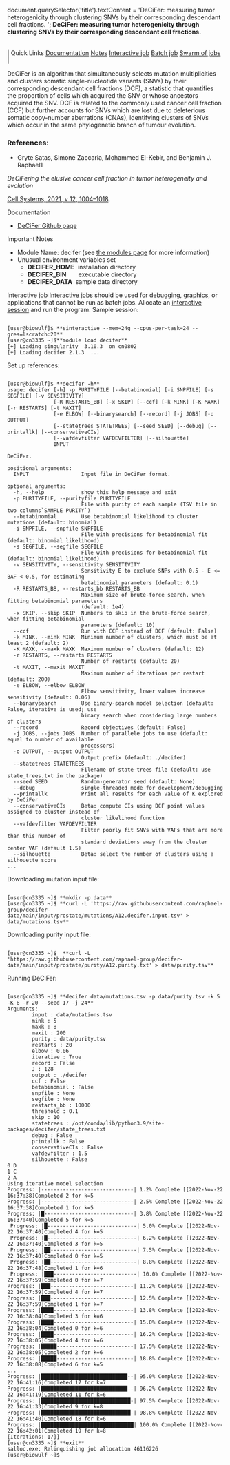 

document.querySelector('title').textContent = 'DeCiFer: measuring tumor heterogenicity through clustering SNVs by their corresponding descendant cell fractions. ';
**DeCiFer: measuring tumor heterogenicity through clustering SNVs by their corresponding descendant cell fractions.** 


|  |
| --- |
| 
Quick Links
[Documentation](#doc)
[Notes](#notes)
[Interactive job](#int) 
[Batch job](#sbatch) 
[Swarm of jobs](#swarm) 
 |



DeCiFer is an algorithm that simultaneously selects mutation multiplicities and clusters somatic single-nucleotide variants (SNVs) by their corresponding descendant cell fractions (DCF), a statistic that quantifies the proportion of cells which acquired the SNV or whose ancestors acquired the SNV. DCF is related to the commonly used cancer cell fraction (CCF) but further accounts for SNVs which are lost due to deleterious somatic copy-number aberrations (CNAs), identifying clusters of SNVs which occur in the same phylogenetic branch of tumour evolution.



### References:


* Gryte Satas, Simone Zaccaria, Mohammed El-Kebir, and Benjamin J. Raphael1   

*DeCiFering the elusive cancer cell fraction in tumor heterogeneity and evolution*   

[Cell Systems, 2021, v 12, 1004–1018](https://www.sciencedirect.com/science/article/pii/S2405471221002842).


Documentation
* [DeCiFer Github page](https://github.com/raphael-group/decifer)


Important Notes
* Module Name: decifer (see [the modules page](https://hpc.nih.gov/apps/modules.html) for more information)
* Unusual environment variables set
	+ **DECIFER\_HOME**  installation directory
	+ **DECIFER\_BIN**       executable directory
	+ **DECIFER\_DATA**  sample data directory



Interactive job
[Interactive jobs](/docs/userguide.html#int) should be used for debugging, graphics, or applications that cannot be run as batch jobs.
Allocate an [interactive session](/docs/userguide.html#int) and run the program. Sample session:



```

[user@biowulf]$ **sinteractive --mem=24g --cpus-per-task=24 --gres=lscratch:20**
[user@cn3335 ~]$**module load decifer** 
[+] Loading singularity  3.10.3  on cn0802
[+] Loading decifer 2.1.3  ...

```

Set up references:

```

[user@biowulf]$ **decifer -h**
usage: decifer [-h] -p PURITYFILE [--betabinomial] [-i SNPFILE] [-s SEGFILE] [-v SENSITIVITY]
               [-R RESTARTS_BB] [-x SKIP] [--ccf] [-k MINK] [-K MAXK] [-r RESTARTS] [-t MAXIT]
               [-e ELBOW] [--binarysearch] [--record] [-j JOBS] [-o OUTPUT]
               [--statetrees STATETREES] [--seed SEED] [--debug] [--printallk] [--conservativeCIs]
               [--vafdevfilter VAFDEVFILTER] [--silhouette]
               INPUT

DeCiFer.

positional arguments:
  INPUT                 Input file in DeCiFer format.

optional arguments:
  -h, --help            show this help message and exit
  -p PURITYFILE, --purityfile PURITYFILE
                        File with purity of each sample (TSV file in two columns`SAMPLE PURITY`)
  --betabinomial        Use betabinomial likelihood to cluster mutations (default: binomial)
  -i SNPFILE, --snpfile SNPFILE
                        File with precisions for betabinomial fit (default: binomial likelihood)
  -s SEGFILE, --segfile SEGFILE
                        File with precisions for betabinomial fit (default: binomial likelihood)
  -v SENSITIVITY, --sensitivity SENSITIVITY
                        Sensitivity E to exclude SNPs with 0.5 - E <= BAF < 0.5, for estimating
                        betabinomial parameters (default: 0.1)
  -R RESTARTS_BB, --restarts_bb RESTARTS_BB
                        Maximum size of brute-force search, when fitting betabinomial parameters
                        (default: 1e4)
  -x SKIP, --skip SKIP  Numbers to skip in the brute-force search, when fitting betabinomial
                        parameters (default: 10)
  --ccf                 Run with CCF instead of DCF (default: False)
  -k MINK, --mink MINK  Minimum number of clusters, which must be at least 2 (default: 2)
  -K MAXK, --maxk MAXK  Maximum number of clusters (default: 12)
  -r RESTARTS, --restarts RESTARTS
                        Number of restarts (default: 20)
  -t MAXIT, --maxit MAXIT
                        Maximum number of iterations per restart (default: 200)
  -e ELBOW, --elbow ELBOW
                        Elbow sensitivity, lower values increase sensitivity (default: 0.06)
  --binarysearch        Use binary-search model selection (default: False, iterative is used; use
                        binary search when considering large numbers of clusters
  --record              Record objectives (default: False)
  -j JOBS, --jobs JOBS  Number of parallele jobs to use (default: equal to number of available
                        processors)
  -o OUTPUT, --output OUTPUT
                        Output prefix (default: ./decifer)
  --statetrees STATETREES
                        Filename of state-trees file (default: use state_trees.txt in the package)
  --seed SEED           Random-generator seed (default: None)
  --debug               single-threaded mode for development/debugging
  --printallk           Print all results for each value of K explored by DeCiFer
  --conservativeCIs     Beta: compute CIs using DCF point values assigned to cluster instead of
                        cluster likelihood function
  --vafdevfilter VAFDEVFILTER
                        Filter poorly fit SNVs with VAFs that are more than this number of
                        standard deviations away from the cluster center VAF (default 1.5)
  --silhouette          Beta: select the number of clusters using a silhouette score
...

```

Downloading mutation input file:

```

[user@cn3335 ~]$ **mkdir -p data** 
[user@cn3335 ~]$ **curl -L 'https://raw.githubusercontent.com/raphael-group/decifer-data/main/input/prostate/mutations/A12.decifer.input.tsv' > data/mutations.tsv** 

```

Downloading purity input file:

```

[user@cn3335 ~]$  **curl -L 'https://raw.githubusercontent.com/raphael-group/decifer-data/main/input/prostate/purity/A12.purity.txt' > data/purity.tsv**

```

Running DeCiFer:

```

[user@cn3335 ~]$ **decifer data/mutations.tsv -p data/purity.tsv -k 5 -K 8 -r 20 --seed 17 -j 24**
Arguments:
        input : data/mutations.tsv
        mink : 5
        maxk : 8
        maxit : 200
        purity : data/purity.tsv
        restarts : 20
        elbow : 0.06
        iterative : True
        record : False
        J : 128
        output : ./decifer
        ccf : False
        betabinomial : False
        snpfile : None
        segfile : None
        restarts_bb : 10000
        threshold : 0.1
        skip : 10
        statetrees : /opt/conda/lib/python3.9/site-packages/decifer/state_trees.txt
        debug : False
        printallk : False
        conservativeCIs : False
        vafdevfilter : 1.5
        silhouette : False
0 D
1 C
2 A
Using iterative model selection
Progress: |------------------------------| 1.2% Complete [[2022-Nov-22 16:37:38]Completed 2 for k=5 
Progress: |------------------------------| 2.5% Complete [[2022-Nov-22 16:37:38]Completed 1 for k=5
Progress: |█-----------------------------| 3.8% Complete [[2022-Nov-22 16:37:40]Completed 5 for k=5
 Progress: |█-----------------------------| 5.0% Complete [[2022-Nov-22 16:37:40]Completed 4 for k=5 
 Progress: |█-----------------------------| 6.2% Complete [[2022-Nov-22 16:37:40]Completed 3 for k=5
 Progress: |██----------------------------| 7.5% Complete [[2022-Nov-22 16:37:40]Completed 0 for k=5
 Progress: |██----------------------------| 8.8% Complete [[2022-Nov-22 16:37:48]Completed 1 for k=6
 Progress: |███---------------------------| 10.0% Complete [[2022-Nov-22 16:37:59]Completed 0 for k=7
Progress: |███---------------------------| 11.2% Complete [[2022-Nov-22 16:37:59]Completed 4 for k=7
Progress: |███---------------------------| 12.5% Complete [[2022-Nov-22 16:37:59]Completed 1 for k=7
Progress: |████--------------------------| 13.8% Complete [[2022-Nov-22 16:38:04]Completed 3 for k=6
Progress: |████--------------------------| 15.0% Complete [[2022-Nov-22 16:38:04]Completed 0 for k=6
Progress: |████--------------------------| 16.2% Complete [[2022-Nov-22 16:38:05]Completed 4 for k=6
Progress: |█████-------------------------| 17.5% Complete [[2022-Nov-22 16:38:05]Completed 2 for k=6
Progress: |█████-------------------------| 18.8% Complete [[2022-Nov-22 16:38:08]Completed 6 for k=5
...
Progress: |████████████████████████████--| 95.0% Complete [[2022-Nov-22 16:41:16]Completed 17 for k=7
Progress: |████████████████████████████--| 96.2% Complete [[2022-Nov-22 16:41:19]Completed 11 for k=6
Progress: |█████████████████████████████-| 97.5% Complete [[2022-Nov-22 16:41:33]Completed 9 for k=8
Progress: |█████████████████████████████-| 98.8% Complete [[2022-Nov-22 16:41:40]Completed 18 for k=6
Progress: |██████████████████████████████| 100.0% Complete [[2022-Nov-22 16:42:01]Completed 19 for k=8 
[Iterations: 17]]
[user@cn3335 ~]$ **exit**
salloc.exe: Relinquishing job allocation 46116226
[user@biowulf ~]$

```






